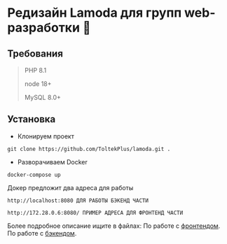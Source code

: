 # Редизайн Lamoda для групп web-разработки :rocket:

## Требования

> PHP 8.1
>
> node 18+
>
> MySQL 8.0+

## Установка

- Клонируем проект

```
git clone https://github.com/ToltekPlus/lamoda.git .
```

- Разворачиваем Docker
```
docker-compose up
```

Докер предложит два адреса для работы

```
http://localhost:8080 ДЛЯ РАБОТЫ БЭКЕНД ЧАСТИ
``` 

```
http://172.28.0.6:8080/ ПРИМЕР АДРЕСА ДЛЯ ФРОНТЕНД ЧАСТИ
``` 

Более подробное описание ищите в файлах:
По работе с [фронтендом](nodejs/README.md).
По работе с [бэкендом](php/README.md).